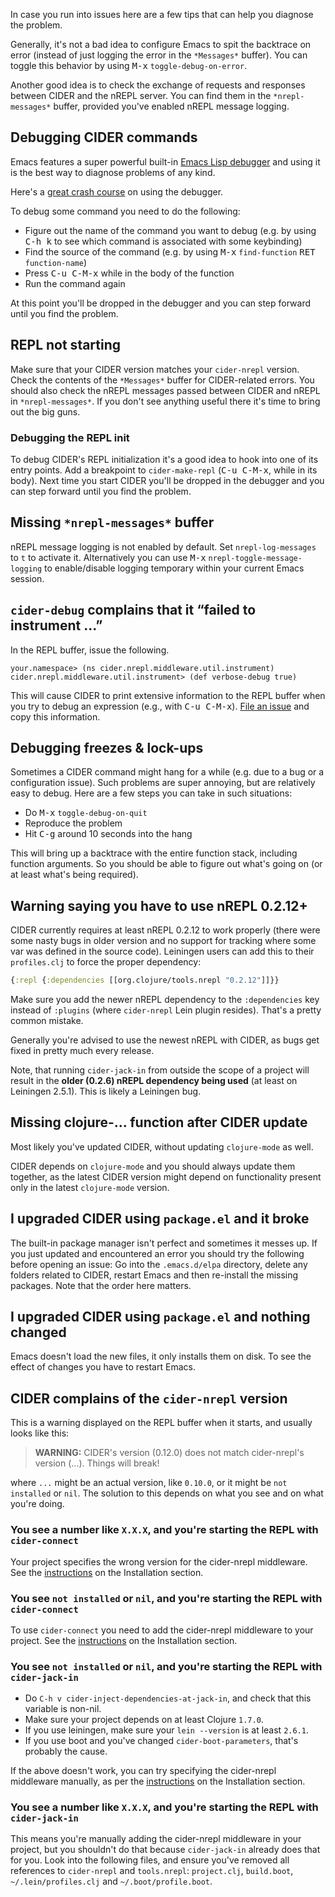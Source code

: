 In case you run into issues here are a few tips that can help you diagnose the
problem.

Generally, it's not a bad idea to configure Emacs to spit the backtrace on error
(instead of just logging the error in the `*Messages*` buffer). You can toggle
this behavior by using <kbd>M-x</kbd> `toggle-debug-on-error`.

Another good idea is to check the exchange of requests and responses between
CIDER and the nREPL server. You can find them in the `*nrepl-messages*` buffer,
provided you've enabled nREPL message logging.

## Debugging CIDER commands

Emacs features a super powerful built-in
[Emacs Lisp debugger](http://www.gnu.org/software/emacs/manual/html_node/elisp/Edebug.html)
and using it is the best way to diagnose problems of any kind.

Here's a [great crash course](https://www.youtube.com/watch?v=odkYXXYOxpo) on
using the debugger.

To debug some command you need to do the following:

* Figure out the name of the command you want to debug (e.g. by using <kbd>C-h k</kbd>
to see which command is associated with some keybinding)
* Find the source of the command (e.g. by using <kbd>M-x</kbd> `find-function`
  <kbd>RET</kbd> `function-name`)
* Press <kbd>C-u C-M-x</kbd> while in the body of the function
* Run the command again

At this point you'll be dropped in the debugger and you can step forward until
you find the problem.

## REPL not starting

Make sure that your CIDER version matches your `cider-nrepl` version. Check
the contents of the `*Messages*` buffer for CIDER-related errors. You should
also check the nREPL messages passed between CIDER and nREPL in
`*nrepl-messages*`. If you don't see anything useful there it's time to bring
out the big guns.

### Debugging the REPL init

To debug CIDER's REPL initialization it's a good idea to hook into one of its
entry points. Add a breakpoint to `cider-make-repl` (<kbd>C-u C-M-x</kbd>, while
in its body). Next time you start CIDER you'll be dropped in the debugger and
you can step forward until you find the problem.

## Missing `*nrepl-messages*` buffer

nREPL message logging is not enabled by default.  Set `nrepl-log-messages` to
`t` to activate it. Alternatively you can use <kbd>M-x</kbd> `nrepl-toggle-message-logging`
to enable/disable logging temporary within your current Emacs session.

## `cider-debug` complains that it “failed to instrument ...”

In the REPL buffer, issue the following.

    your.namespace> (ns cider.nrepl.middleware.util.instrument)
    cider.nrepl.middleware.util.instrument> (def verbose-debug true)

This will cause CIDER to print extensive information to the REPL buffer when you
try to debug an expression (e.g., with <kbd>C-u
C-M-x</kbd>). [File an issue](https://github.com/clojure-emacs/cider-nrepl/issues/new)
and copy this information.

## Debugging freezes & lock-ups

Sometimes a CIDER command might hang for a while (e.g. due to a bug or a
configuration issue). Such problems are super annoying, but are relatively easy
to debug. Here are a few steps you can take in such situations:

* Do <kbd>M-x</kbd> `toggle-debug-on-quit`
* Reproduce the problem
* Hit <kbd>C-g</kbd> around 10 seconds into the hang

This will bring up a backtrace with the entire function stack, including
function arguments. So you should be able to figure out what's going on (or at
least what's being required).

## Warning saying you have to use nREPL 0.2.12+

CIDER currently requires at least nREPL 0.2.12 to work properly (there were some
nasty bugs in older version and no support for tracking where some var was
defined in the source code). Leiningen users can add this to their
`profiles.clj` to force the proper dependency:

```clojure
{:repl {:dependencies [[org.clojure/tools.nrepl "0.2.12"]]}}
```

Make sure you add the newer nREPL dependency to the `:dependencies` key instead
of `:plugins` (where `cider-nrepl` Lein plugin resides). That's a pretty common
mistake.

Generally you're advised to use the newest nREPL with CIDER, as bugs get fixed
in pretty much every release.

Note, that running `cider-jack-in` from outside the scope of a project will
result in the **older (0.2.6) nREPL dependency being used** (at least on Leiningen
2.5.1). This is likely a Leiningen bug.

## Missing clojure-... function after CIDER update

Most likely you've updated CIDER, without updating `clojure-mode` as well.

CIDER depends on `clojure-mode` and you should always update them together, as
the latest CIDER version might depend on functionality present only in the latest
`clojure-mode` version.

## I upgraded CIDER using `package.el` and it broke

The built-in package manager isn't perfect and sometimes it messes up.  If you
just updated and encountered an error you should try the following before
opening an issue: Go into the `.emacs.d/elpa` directory, delete any folders
related to CIDER, restart Emacs and then re-install the missing packages.  Note
that the order here matters.

## I upgraded CIDER using `package.el` and nothing changed

Emacs doesn't load the new files, it only installs them on disk.  To see the
effect of changes you have to restart Emacs.

## CIDER complains of the `cider-nrepl` version

This is a warning displayed on the REPL buffer when it starts, and usually looks like this:

> **WARNING:** CIDER's version (0.12.0) does not match cider-nrepl's version (...). Things will break!

where `...` might be an actual version, like `0.10.0`, or it might be `not installed` or `nil`.
The solution to this depends on what you see and on what you're doing.

### You see a number like `X.X.X`, and you're starting the REPL with `cider-connect`

Your project specifies the wrong version for the cider-nrepl middleware. See the
[instructions](http://cider.readthedocs.org/en/latest/installation/#ciders-nrepl-middleware)
on the Installation section.

### You see `not installed` or `nil`, and you're starting the REPL with `cider-connect`

To use `cider-connect` you need to add the cider-nrepl middleware to your project. See the
[instructions](http://cider.readthedocs.org/en/latest/installation/#ciders-nrepl-middleware)
on the Installation section.

### You see `not installed` or `nil`, and you're starting the REPL with `cider-jack-in`

- Do `C-h v cider-inject-dependencies-at-jack-in`, and check that this variable is non-nil.
- Make sure your project depends on at least Clojure `1.7.0`.
- If you use leiningen, make sure your `lein --version` is at least `2.6.1`.
- If you use boot and you've changed `cider-boot-parameters`, that's probably the cause.

If the above doesn't work, you can try specifying the cider-nrepl middleware
manually, as per the
[instructions](http://cider.readthedocs.org/en/latest/installation/#ciders-nrepl-middleware)
on the Installation section.

### You see a number like `X.X.X`, and you're starting the REPL with `cider-jack-in`

This means you're manually adding the cider-nrepl middleware in your project,
but you shouldn't do that because `cider-jack-in` already does that for
you. Look into the following files, and ensure you've removed all references to
`cider-nrepl` and `tools.nrepl`: `project.clj`, `build.boot`,
`~/.lein/profiles.clj` and `~/.boot/profile.boot`.
